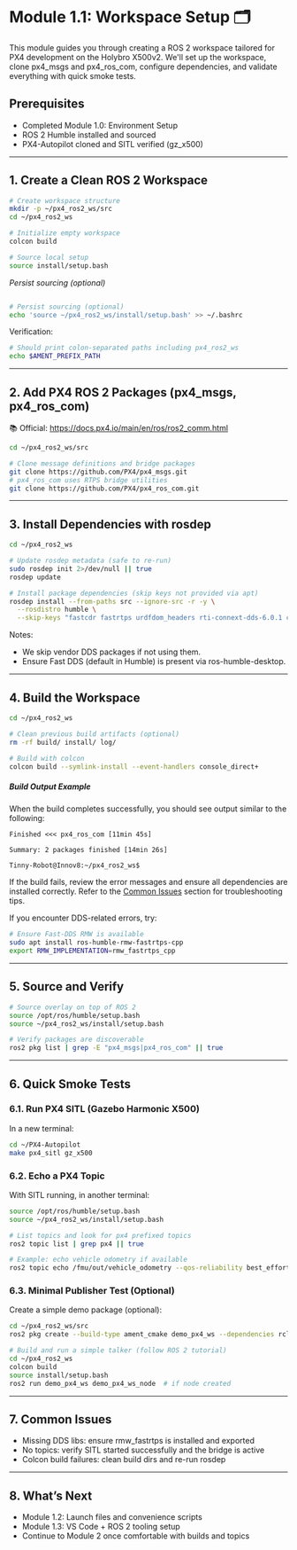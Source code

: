 # Module 1.1: Workspace Setup 🗂️

This module guides you through creating a ROS 2 workspace tailored for PX4 development on the Holybro X500v2. We'll set up the workspace, clone px4_msgs and px4_ros_com, configure dependencies, and validate everything with quick smoke tests.

## Prerequisites
- Completed Module 1.0: Environment Setup
- ROS 2 Humble installed and sourced
- PX4-Autopilot cloned and SITL verified (gz_x500)

---

## 1. Create a Clean ROS 2 Workspace

```bash
# Create workspace structure
mkdir -p ~/px4_ros2_ws/src
cd ~/px4_ros2_ws

# Initialize empty workspace
colcon build

# Source local setup
source install/setup.bash
```

*Persist sourcing (optional)*
```bash

# Persist sourcing (optional)
echo 'source ~/px4_ros2_ws/install/setup.bash' >> ~/.bashrc
```

Verification:
```bash
# Should print colon-separated paths including px4_ros2_ws
echo $AMENT_PREFIX_PATH
```

---

## 2. Add PX4 ROS 2 Packages (px4_msgs, px4_ros_com)

📚 Official: https://docs.px4.io/main/en/ros/ros2_comm.html

```bash
cd ~/px4_ros2_ws/src

# Clone message definitions and bridge packages
git clone https://github.com/PX4/px4_msgs.git
# px4_ros_com uses RTPS bridge utilities
git clone https://github.com/PX4/px4_ros_com.git

```

---

## 3. Install Dependencies with rosdep

```bash
cd ~/px4_ros2_ws

# Update rosdep metadata (safe to re-run)
sudo rosdep init 2>/dev/null || true
rosdep update

# Install package dependencies (skip keys not provided via apt)
rosdep install --from-paths src --ignore-src -r -y \
  --rosdistro humble \
  --skip-keys "fastcdr fastrtps urdfdom_headers rti-connext-dds-6.0.1 cyclonedds"
```

Notes:
- We skip vendor DDS packages if not using them.
- Ensure Fast DDS (default in Humble) is present via ros-humble-desktop.

---

## 4. Build the Workspace

```bash
cd ~/px4_ros2_ws

# Clean previous build artifacts (optional)
rm -rf build/ install/ log/

# Build with colcon
colcon build --symlink-install --event-handlers console_direct+
```

##### Build Output Example

When the build completes successfully, you should see output similar to the following:

```plaintext
Finished <<< px4_ros_com [11min 45s]

Summary: 2 packages finished [14min 26s]

Tinny-Robot@Innov8:~/px4_ros2_ws$
```

If the build fails, review the error messages and ensure all dependencies are installed correctly. Refer to the [Common Issues](#7-common-issues) section for troubleshooting tips.

If you encounter DDS-related errors, try:
```bash
# Ensure Fast-DDS RMW is available
sudo apt install ros-humble-rmw-fastrtps-cpp
export RMW_IMPLEMENTATION=rmw_fastrtps_cpp
```

---

## 5. Source and Verify

```bash
# Source overlay on top of ROS 2
source /opt/ros/humble/setup.bash
source ~/px4_ros2_ws/install/setup.bash

# Verify packages are discoverable
ros2 pkg list | grep -E "px4_msgs|px4_ros_com" || true
```

---

## 6. Quick Smoke Tests

### 6.1. Run PX4 SITL (Gazebo Harmonic X500)
In a new terminal:
```bash
cd ~/PX4-Autopilot
make px4_sitl gz_x500
```

### 6.2. Echo a PX4 Topic
With SITL running, in another terminal:
```bash
source /opt/ros/humble/setup.bash
source ~/px4_ros2_ws/install/setup.bash

# List topics and look for px4 prefixed topics
ros2 topic list | grep px4 || true

# Example: echo vehicle odometry if available
ros2 topic echo /fmu/out/vehicle_odometry --qos-reliability best_effort --qos-durability volatile
```

### 6.3. Minimal Publisher Test (Optional)
Create a simple demo package (optional):
```bash
cd ~/px4_ros2_ws/src
ros2 pkg create --build-type ament_cmake demo_px4_ws --dependencies rclcpp std_msgs

# Build and run a simple talker (follow ROS 2 tutorial)
cd ~/px4_ros2_ws
colcon build
source install/setup.bash
ros2 run demo_px4_ws demo_px4_ws_node  # if node created
```

---

## 7. Common Issues
- Missing DDS libs: ensure rmw_fastrtps is installed and exported
- No topics: verify SITL started successfully and the bridge is active
- Colcon build failures: clean build dirs and re-run rosdep

---

## 8. What’s Next
- Module 1.2: Launch files and convenience scripts
- Module 1.3: VS Code + ROS 2 tooling setup
- Continue to Module 2 once comfortable with builds and topics
